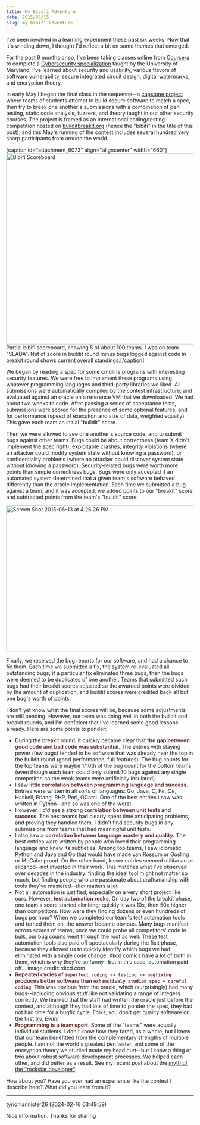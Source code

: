 ```yaml
---
title: My Bibifi Adventure
date: 2015/06/15
slug: my-bibifi-adventure
---
```


I've been involved in a learning experiment these past six weeks. Now that it's winding down, I thought I'd reflect a bit on some themes that emerged.

For the past 9 months or so, I've been taking classes online from <a href="http://coursera.org">Coursera</a> to complete a <a href="https://www.coursera.org/specialization/cybersecurity/7">Cybersecurity specialization</a> taught by the University of Maryland. I've learned about security and usability, various flavors of software vulnerability, secure integrated circuit design, digital watermarks, and encryption theory.

In early May I began the final class in the sequence--a <a href="https://www.coursera.org/course/cybersecuritycapstone">capstone project</a> where teams of students attempt to build secure software to match a spec, then try to break one another's submissions with a combination of pen testing, static code analysis, fuzzers, and theory taught in our other security courses. The project is framed as an international coding/testing competition hosted on <a href="http://builditbreakit.org">builditbreakit.org</a> (hence the "bibifi" in the title of this post), and this May's running of the contest includes several hundred very sharp participants from around the world.

[caption id="attachment_6072" align="aligncenter" width="660"]<a href="https://codecraft.co/wp-content/uploads/2015/06/screen-shot-2015-06-13-at-4-17-03-pm.png"><img class="size-large wp-image-6072" src="https://codecraft.co/wp-content/uploads/2015/06/screen-shot-2015-06-13-at-4-17-03-pm.png?w=660" alt="Bibifi Scoreboard" width="660" height="514" /></a> Partial bibifi scoreboard, showing 5 of about 100 teams. I was on team "SEADA". Net of score in buildit round minus bugs logged against code in breakit round shows current overall standings.[/caption]

<!--more-->

We began by reading a spec for some cmdline programs with interesting security features. We were free to implement these programs using whatever programming languages and third-party libraries we liked. All submissions were automatically compiled by the contest infrastructure, and evaluated against an oracle on a reference VM that we downloaded. We had about two weeks to code. After passing a series of acceptance tests, submissions were scored for the presence of some optional features, and for performance (speed of execution and size of data, weighted equally). This gave each team an initial "buildit" score.

Then we were allowed to see one another's source code, and to submit bugs against other teams. Bugs could be about correctness (team X didn't implement the spec right), exploitable crashes, integrity violations (where an attacker could modify system state without knowing a password), or confidentiality problems (where an attacker could discover system state without knowing a password). Security-related bugs were worth more points than simple correctness bugs. Bugs were only accepted if an automated system determined that a given team's software behaved differently than the oracle implementation. Each time we submitted a bug against a team, and it was accepted, we added points to our "breakit" score and subtracted points from the team's "buildit" score.

<a href="https://codecraft.co/wp-content/uploads/2015/06/screen-shot-2015-06-13-at-4-26-26-pm.png"><img class="aligncenter size-large wp-image-6077" src="https://codecraft.co/wp-content/uploads/2015/06/screen-shot-2015-06-13-at-4-26-26-pm.png?w=660" alt="Screen Shot 2015-06-13 at 4.26.26 PM" width="660" height="394" /></a>

Finally, we received the bug reports for our software, and had a chance to fix them. Each time we submitted a fix, the system re-evaluated all outstanding bugs; if a particular fix eliminated three bugs, then the bugs were deemed to be duplicates of one another. Teams that submitted such bugs had their breakit scores adjusted so the awarded points were divided by the amount of duplication, and buildit scores were credited back all but one bug's worth of points.

I don't yet know what the final scores will be, because some adjustments are still pending. However, our team was doing well in both the buildit and breakit rounds, and I'm confident that I've learned some good lessons already. Here are some points to ponder:
<ul>
	<li>During the breakit round, it quickly became clear that <strong style="color:#633;">the gap between good code and bad code was substantial</strong>. The entries with staying power (few bugs) tended to be software that was already near the top in the buildit round (good performance, full features). The bug counts for the top teams were maybe 1/10th of the bug count for the bottom teams (even though each team could only submit 10 bugs against any single competitor, so the weak teams were artificially insulated).</li>
	<li>I saw <strong style="color:#633;">little correlation between programming language and success</strong>. Entries were written in all sorts of languages: Go, Java, C, F#, C#, Haskell, Erlang, PHP, Perl, OCaml. One of the best entries I saw was written in Python--and so was one of the worst.</li>
	<li>However, I <em>did</em> see a <strong style="color:#633;">strong correlation between unit tests and success</strong>. The best teams had clearly spent time anticipating problems, and proving they handled them. I didn't find security bugs in any submissions from teams that had meaningful unit tests.</li>
	<li>I also saw a <strong style="color:#633;">correlation between language mastery and quality</strong>. The best entries were written by people who loved their programming language and knew its subtleties. Among top teams, I saw idiomatic Python and Java and Go that would have made van Rossum or Gosling or McCabe proud. On the other hand, lesser entries seemed utilitarian or slipshod--not invested in their work. This matches what I've observed over decades in the industry: finding the ideal tool might not matter so much, but finding people who are passionate about craftsmanship with tools they've mastered--<em>that</em> matters a lot.</li>
	<li>Not all automation is justified, especially on a very short project like ours. However, <strong style="color:#633;">test automation rocks</strong>. On day two of the breakit phase, one team's score started climbing; quickly it was 10x, then 50x higher than competitors. How were they finding dozens or even hundreds of bugs per hour? When we completed our team's test automation tools and turned them on, the answer became obvious. Many bugs manifest across scores of teams; once we could probe all competitors' code in bulk, our bug counts went through the roof as well. These test automation tools also paid off spectacularly during the fixit phase, because they allowed us to quickly identify which bugs we had eliminated with a single code change. Xkcd comics have a lot of truth in them, which is why they're so funny--but in this case, automation paid off...<a href="http://xkcd.com/1319/"><img class=" aligncenter" src="http://imgs.xkcd.com/comics/automation.png" alt="" /></a> image credit: xkcd.com</li>
	<li><strong style="color:#633;">Repeated cycles of <code>imperfect coding -> testing -> bugfixing</code> produces better software than <code>exhaustively studied spec + careful coding</code></strong>. This was obvious from the oracle, which (surprisingly) had many bugs--including obvious stuff like not validating a range of integers correctly. We learned that the staff had written the oracle just before the contest, and although they had lots of time to ponder the spec, they had not had time for a bugfix cycle. Folks, you don't get quality software on the first try. <em>Evah!</em></li>
	<li><strong style="color:#633;">Programming is a team sport</strong>. Some of the "teams" were actually individual students. I don't know how they fared, as a whole, but I know that our team benefitted from the complementary strengths of multiple people. I am not the world's greatest pen tester, and some of the encryption theory we studied made my head hurt--but I know a thing or two about robust software development processes. We helped each other, and did better as a result. See my recent post about the <a href="rockstars.md">myth of the "rockstar developer"</a>.</li>
</ul>
How about you? Have you ever had an experience like the contest I describe here? What did you learn from it?

---

tyrionlannister26 (2024-02-16 03:49:59)

Nice information. Thanks for sharing